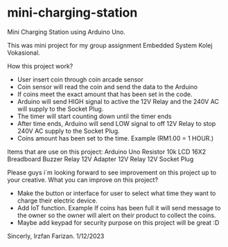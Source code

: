 # mini-charging-station
Mini Charging Station using Arduino Uno.

This was mini project for my group assignment Embedded System Kolej Vokasional.

How this project work?
- User insert coin through coin arcade sensor
- Coin sensor will read the coin and send the data to the Arduino
- If coins meet the exact amount that has been set in the code.
- Arduino will send HIGH signal to active the 12V Relay and the 240V AC will supply to the Socket Plug.
- The timer will start counting down until the timer ends
- After time ends, Arduino will send LOW signal to off 12V Relay to stop 240V AC supply to the Socket Plug.
- Coins amount has been set to the time. Example (RM1.00 = 1 HOUR.)

Items that are use on this project:
Arduino Uno
Resistor 10k
LCD 16X2
Breadboard
Buzzer
Relay 12V
Adapter 12V
Relay 12V
Socket Plug

Please guys i`m looking forward to see improvement on this project up to your creative.
What you can improve on this project?

- Make the button or interface for user to select what time they want to charge their electric device.
- Add IoT function. Example If coins has been full it will send message to the owner so the owner will alert on their product to collect the coins.
- Maybe add keypad for security purpose on this project will be great :D

Sincerly, Irzfan Farizan.
1/12/2023
